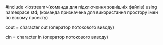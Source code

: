 \#include \<iostream>(команда для підключення зовнішніх файлів)
using namespace std; (команда призначена для використання простору імен по всьому проекту)



cout = character out (оператор потокового виводу)

cin = character in (оператор потокового виводу)